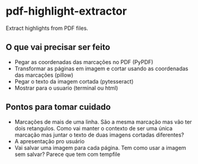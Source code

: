 # pdf-highlight-extractor
Extract highlights from PDF files.

## O que vai precisar ser feito
- Pegar as coordenadas das marcações no PDF (PyPDF)
- Transformar as páginas em imagem e cortar usando as coordenadas das marcações (pillow)
- Pegar o texto da imagem cortada (pytesseract)
- Mostrar para o usuario (terminal ou html)

## Pontos para tomar cuidado
- Marcações de mais de uma linha. São a mesma marcação mas vão ter dois retangulos. Como vai manter o contexto de ser uma única marcação mas juntar o texto de duas imagens cortadas diferentes?
- A apresentação pro usuário
- Vai salvar uma imagem para cada página. Tem como usar a imagem sem salvar? Parece que tem com tempfile
